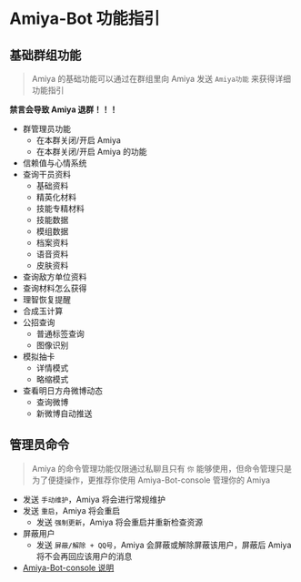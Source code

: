 # Amiya-Bot 功能指引

## 基础群组功能

> Amiya 的基础功能可以通过在群组里向 Amiya 发送 `Amiya功能` 来获得详细功能指引

**禁言会导致 Amiya 退群！！！**

- 群管理员功能
    - 在本群关闭/开启 Amiya
    - 在本群关闭/开启 Amiya 的功能
- 信赖值与心情系统
- 查询干员资料
    - 基础资料
    - 精英化材料
    - 技能专精材料
    - 技能数据
    - 模组数据
    - 档案资料
    - 语音资料
    - 皮肤资料
- 查询敌方单位资料
- 查询材料怎么获得
- 理智恢复提醒
- 合成玉计算
- 公招查询
    - 普通标签查询
    - 图像识别
- 模拟抽卡
    - 详情模式
    - 略缩模式
- 查看明日方舟微博动态
    - 查询微博
    - 新微博自动推送

## 管理员命令

> Amiya 的命令管理功能仅限通过私聊且只有 `你` 能够使用，但命令管理只是为了便捷操作，更推荐你使用 Amiya-Bot-console 管理你的 Amiya

- 发送 `手动维护`，Amiya 将会进行常规维护
- 发送 `重启`，Amiya 将会重启
    - 发送 `强制更新`，Amiya 将会重启并重新检查资源
- 屏蔽用户
    - 发送 `屏蔽/解除 + QQ号`，Amiya 会屏蔽或解除屏蔽该用户，屏蔽后 Amiya 将不会再回应该用户的消息
- [Amiya-Bot-console 说明](console.md)
